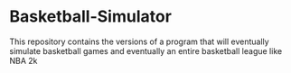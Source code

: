 # Basketball-Simulator
This repository contains the versions of a program that will eventually simulate basketball games and eventually an entire basketball league like NBA 2k
